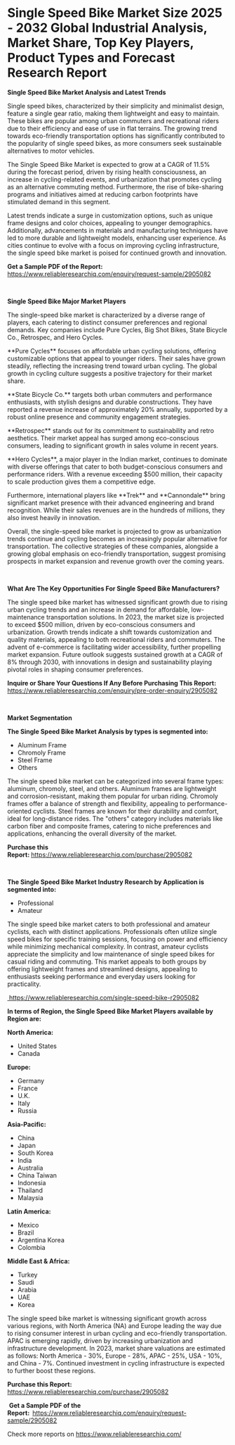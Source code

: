 <p><h1>Single Speed Bike Market Size 2025 - 2032 Global Industrial Analysis, Market Share, Top Key Players, Product Types and Forecast Research Report</h1></p><p><strong>Single Speed Bike Market Analysis and Latest Trends</strong></p>
<p><p>Single speed bikes, characterized by their simplicity and minimalist design, feature a single gear ratio, making them lightweight and easy to maintain. These bikes are popular among urban commuters and recreational riders due to their efficiency and ease of use in flat terrains. The growing trend towards eco-friendly transportation options has significantly contributed to the popularity of single speed bikes, as more consumers seek sustainable alternatives to motor vehicles.</p><p>The Single Speed Bike Market is expected to grow at a CAGR of 11.5% during the forecast period, driven by rising health consciousness, an increase in cycling-related events, and urbanization that promotes cycling as an alternative commuting method. Furthermore, the rise of bike-sharing programs and initiatives aimed at reducing carbon footprints have stimulated demand in this segment. </p><p>Latest trends indicate a surge in customization options, such as unique frame designs and color choices, appealing to younger demographics. Additionally, advancements in materials and manufacturing techniques have led to more durable and lightweight models, enhancing user experience. As cities continue to evolve with a focus on improving cycling infrastructure, the single speed bike market is poised for continued growth and innovation.</p></p>
<p><strong>Get a Sample PDF of the Report:&nbsp;</strong> <a href="https://www.reliableresearchiq.com/enquiry/request-sample/2905082?utm_campaign=3384&utm_medium=2&utm_source=Github&utm_content=ia&utm_term=12032025&utm_id=single-speed-bike">https://www.reliableresearchiq.com/enquiry/request-sample/2905082</a></p>
<p>&nbsp;</p>
<p><strong>Single Speed Bike Major Market Players</strong></p>
<p><p>The single-speed bike market is characterized by a diverse range of players, each catering to distinct consumer preferences and regional demands. Key companies include Pure Cycles, Big Shot Bikes, State Bicycle Co., Retrospec, and Hero Cycles.</p><p>**Pure Cycles** focuses on affordable urban cycling solutions, offering customizable options that appeal to younger riders. Their sales have grown steadily, reflecting the increasing trend toward urban cycling. The global growth in cycling culture suggests a positive trajectory for their market share.</p><p>**State Bicycle Co.** targets both urban commuters and performance enthusiasts, with stylish designs and durable constructions. They have reported a revenue increase of approximately 20% annually, supported by a robust online presence and community engagement strategies.</p><p>**Retrospec** stands out for its commitment to sustainability and retro aesthetics. Their market appeal has surged among eco-conscious consumers, leading to significant growth in sales volume in recent years. </p><p>**Hero Cycles**, a major player in the Indian market, continues to dominate with diverse offerings that cater to both budget-conscious consumers and performance riders. With a revenue exceeding $500 million, their capacity to scale production gives them a competitive edge.</p><p>Furthermore, international players like **Trek** and **Cannondale** bring significant market presence with their advanced engineering and brand recognition. While their sales revenues are in the hundreds of millions, they also invest heavily in innovation.</p><p>Overall, the single-speed bike market is projected to grow as urbanization trends continue and cycling becomes an increasingly popular alternative for transportation. The collective strategies of these companies, alongside a growing global emphasis on eco-friendly transportation, suggest promising prospects in market expansion and revenue growth over the coming years.</p></p>
<p>&nbsp;</p>
<p><strong>What Are The Key Opportunities For Single Speed Bike Manufacturers?</strong></p>
<p><p>The single speed bike market has witnessed significant growth due to rising urban cycling trends and an increase in demand for affordable, low-maintenance transportation solutions. In 2023, the market size is projected to exceed $500 million, driven by eco-conscious consumers and urbanization. Growth trends indicate a shift towards customization and quality materials, appealing to both recreational riders and commuters. The advent of e-commerce is facilitating wider accessibility, further propelling market expansion. Future outlook suggests sustained growth at a CAGR of 8% through 2030, with innovations in design and sustainability playing pivotal roles in shaping consumer preferences.</p></p>
<p><strong>Inquire or Share Your Questions If Any Before Purchasing This Report:</strong> <a href="https://www.reliableresearchiq.com/enquiry/pre-order-enquiry/2905082?utm_campaign=3384&utm_medium=2&utm_source=Github&utm_content=ia&utm_term=12032025&utm_id=single-speed-bike">https://www.reliableresearchiq.com/enquiry/pre-order-enquiry/2905082</a></p>
<p>&nbsp;</p>
<p><strong>Market Segmentation</strong></p>
<p><strong>The Single Speed Bike Market Analysis by types is segmented into:</strong></p>
<p><ul><li>Aluminum Frame</li><li>Chromoly Frame</li><li>Steel Frame</li><li>Others</li></ul></p>
<p><p>The single speed bike market can be categorized into several frame types: aluminum, chromoly, steel, and others. Aluminum frames are lightweight and corrosion-resistant, making them popular for urban riding. Chromoly frames offer a balance of strength and flexibility, appealing to performance-oriented cyclists. Steel frames are known for their durability and comfort, ideal for long-distance rides. The "others" category includes materials like carbon fiber and composite frames, catering to niche preferences and applications, enhancing the overall diversity of the market.</p></p>
<p><strong>Purchase this Report:&nbsp;</strong><a href="https://www.reliableresearchiq.com/purchase/2905082?utm_campaign=3384&utm_medium=2&utm_source=Github&utm_content=ia&utm_term=12032025&utm_id=single-speed-bike">https://www.reliableresearchiq.com/purchase/2905082</a></p>
<p>&nbsp;</p>
<p><strong>The Single Speed Bike Market Industry Research by Application is segmented into:</strong></p>
<p><ul><li>Professional</li><li>Amateur</li></ul></p>
<p><p>The single speed bike market caters to both professional and amateur cyclists, each with distinct applications. Professionals often utilize single speed bikes for specific training sessions, focusing on power and efficiency while minimizing mechanical complexity. In contrast, amateur cyclists appreciate the simplicity and low maintenance of single speed bikes for casual riding and commuting. This market appeals to both groups by offering lightweight frames and streamlined designs, appealing to enthusiasts seeking performance and everyday users looking for practicality.</p></p>
<p><a href="https://www.reliableresearchiq.com/single-speed-bike-r2905082?utm_campaign=3384&utm_medium=2&utm_source=Github&utm_content=ia&utm_term=12032025&utm_id=single-speed-bike">&nbsp;https://www.reliableresearchiq.com/single-speed-bike-r2905082</a></p>
<p><strong>In terms of Region, the Single Speed Bike Market Players available by Region are:</strong></p>
<p>
    <p> <strong> North America: </strong>
        <ul>
            <li>United States</li>
            <li>Canada</li>
        </ul>
        </p> 
    <p> <strong> Europe: </strong>
        <ul>
            <li>Germany</li>
            <li>France</li>
            <li>U.K.</li>
            <li>Italy</li>
            <li>Russia</li>
        </ul>
        </p> 
    <p> <strong> Asia-Pacific: </strong>
        <ul>
            <li>China</li>
            <li>Japan</li>
            <li>South Korea</li>
            <li>India</li>
            <li>Australia</li>
            <li>China Taiwan</li>
            <li>Indonesia</li>
            <li>Thailand</li>
            <li>Malaysia</li>
        </ul>
        </p> 
    <p> <strong> Latin America: </strong>
        <ul>
            <li>Mexico</li>
            <li>Brazil</li>
            <li>Argentina Korea</li>
            <li>Colombia</li>
        </ul>
        </p> 
    <p> <strong> Middle East & Africa: </strong>
        <ul>
            <li>Turkey</li>
            <li>Saudi</li>
            <li>Arabia</li>
            <li>UAE</li>
            <li>Korea</li>
        </ul>
    </p>
    </p>
<p><p>The single speed bike market is witnessing significant growth across various regions, with North America (NA) and Europe leading the way due to rising consumer interest in urban cycling and eco-friendly transportation. APAC is emerging rapidly, driven by increasing urbanization and infrastructure development. In 2023, market share valuations are estimated as follows: North America - 30%, Europe - 28%, APAC - 25%, USA - 10%, and China - 7%. Continued investment in cycling infrastructure is expected to further boost these regions.</p></p>
<p><strong>Purchase this Report: </strong><a href="https://www.reliableresearchiq.com/purchase/2905082?utm_campaign=3384&utm_medium=2&utm_source=Github&utm_content=ia&utm_term=12032025&utm_id=single-speed-bike">https://www.reliableresearchiq.com/purchase/2905082</a></p>
<p>&nbsp;<strong>Get a Sample PDF of the Report:&nbsp;&nbsp;</strong><a href="https://www.reliableresearchiq.com/enquiry/request-sample/2905082?utm_campaign=3384&utm_medium=2&utm_source=Github&utm_content=ia&utm_term=12032025&utm_id=single-speed-bike">https://www.reliableresearchiq.com/enquiry/request-sample/2905082</a></p>
<p><strong></strong></p>
<p>Check more reports on <a href="https://www.reliableresearchiq.com/?utm_campaign=3384&utm_medium=2&utm_source=Github&utm_content=ia&utm_term=12032025&utm_id=single-speed-bike">https://www.reliableresearchiq.com/</a></p>